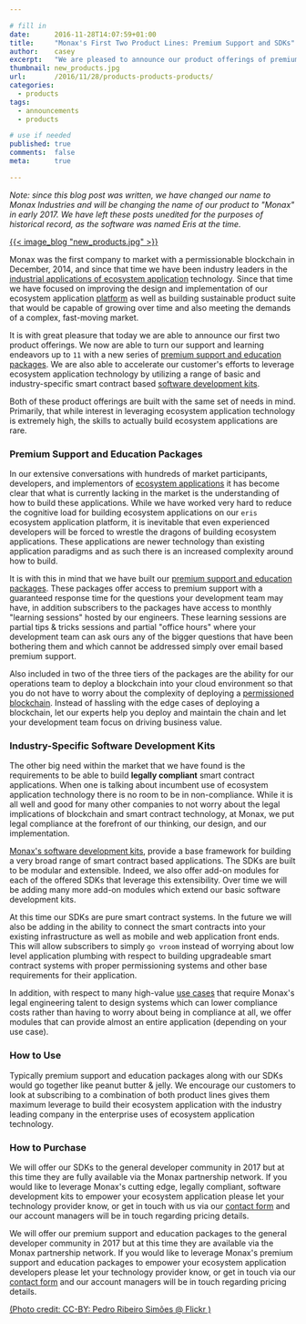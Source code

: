 ```yaml
---

# fill in
date:      2016-11-28T14:07:59+01:00
title:     "Monax's First Two Product Lines: Premium Support and SDKs"
author:    casey
excerpt:   "We are pleased to announce our product offerings of premium support and software development kits. Both product lines are built to empower your company to get up to speed fast building ecosystem applications."
thumbnail: new_products.jpg
url:       /2016/11/28/products-products-products/
categories:
  - products
tags:
  - announcements
  - products

# use if needed
published: true
comments:  false
meta:      true

---
```


<div class="note">
	<em>Note: since this blog post was written, we have changed our name to Monax Industries and will be changing the name of our product to "Monax" in early 2017. We have left these posts unedited for the purposes of historical record, as the software was named Eris at the time.</em>
</div>

[{{< image_blog "new_products.jpg" >}}](https://www.flickr.com/photos/pedrosimoes7/22907730574/)

Monax was the first company to market with a permissionable blockchain in December, 2014, and since that time we have been industry leaders in the [industrial applications of ecosystem application](/use_cases) technology. Since that time we have focused on improving the design and implementation of our ecosystem application [platform](/platform) as well as building sustainable product suite that would be capable of growing over time and also meeting the demands of a complex, fast-moving market.

It is with great pleasure that today we are able to announce our first two product offerings. We now are able to turn our support and learning endeavors up to `11` with a new series of [premium support and education packages](/packages). We are also able to accelerate our customer's efforts to leverage ecosystem application technology by utilizing a range of basic and industry-specific smart contract based [software development kits](/library).

Both of these product offerings are built with the same set of needs in mind. Primarily, that while interest in leveraging ecosystem application technology is extremely high, the skills to actually build ecosystem applications are rare.

### Premium Support and Education Packages

In our extensive conversations with hundreds of market participants, developers, and implementors of [ecosystem applications](/explainers/ecosystem_applications) it has become clear that what is currently lacking in the market is the understanding of how to build these applications. While we have worked very hard to reduce the cognitive load for building ecosystem applications on our `eris` ecosystem application platform, it is inevitable that even experienced developers will be forced to wrestle the dragons of building ecosystem applications. These applications are newer technology than existing application paradigms and as such there is an increased complexity around how to build.

It is with this in mind that we have built our [premium support and education packages](/packages). These packages offer access to premium support with a guaranteed response time for the questions your development team may have, in addition subscribers to the packages have access to monthly "learning sessions" hosted by our engineers. These learning sessions are partial tips & tricks sessions and partial "office hours" where your development team can ask ours any of the bigger questions that have been bothering them and which cannot be addressed simply over email based premium support.

Also included in two of the three tiers of the packages are the ability for our operations team to deploy a blockchain into your cloud environment so that you do not have to worry about the complexity of deploying a [permissioned blockchain](/explainers/permissioned_blockchains). Instead of hassling with the edge cases of deploying a blockchain, let our experts help you deploy and maintain the chain and let your development team focus on driving business value.

### Industry-Specific Software Development Kits

The other big need within the market that we have found is the requirements to be able to build **legally compliant** smart contract applications. When one is talking about incumbent use of ecosystem application technology there is no room to be in non-compliance. While it is all well and good for many other companies to not worry about the legal implications of blockchain and smart contract technology, at Monax, we put legal compliance at the forefront of our thinking, our design, and our implementation.

[Monax's software development kits](/library), provide a base framework for building a very broad range of smart contract based applications. The SDKs are built to be modular and extensible. Indeed, we also offer add-on modules for each of the offered SDKs that leverage this extensibility. Over time we will be adding many more add-on modules which extend our basic software development kits.

At this time our SDKs are pure smart contract systems. In the future we will also be adding in the ability to connect the smart contracts into your existing infrastructure as well as mobile and web application front ends. This will allow subscribers to simply `go vroom` instead of worrying about low level application plumbing with respect to building upgradeable smart contract systems with proper permissioning systems and other base requirements for their application.

In addition, with respect to many high-value [use cases](/use_cases) that require Monax's legal engineering talent to design systems which can lower compliance costs rather than having to worry about being in compliance at all, we offer modules that can provide almost an entire application (depending on your use case).

### How to Use

Typically premium support and education packages along with our SDKs would go together like peanut butter & jelly. We encourage our customers to look at subscribing to a combination of both product lines gives them maximum leverage to build their ecosystem application with the industry leading company in the enterprise uses of ecosystem application technology.

### How to Purchase

We will offer our SDKs to the general developer community in 2017 but at this time they are fully available via the Monax partnership network. If you would like to leverage Monax's cutting edge, legally compliant, software development kits to empower your ecosystem application please let your technology provider know, or get in touch with us via our <a href="/#contact-monax">contact form</a> and our account managers will be in touch regarding pricing details.

We will offer our premium support and education packages to the general developer community in 2017 but at this time they are available via the Monax partnership network. If you would like to leverage Monax's premium support and education packages to empower your ecosystem application developers please let your technology provider know, or get in touch via our <a href="/#contact-monax">contact form</a> and our account managers will be in touch regarding pricing details.

[(Photo credit: CC-BY: Pedro Ribeiro Simões @ Flickr )](https://www.flickr.com/photos/pedrosimoes7/)
